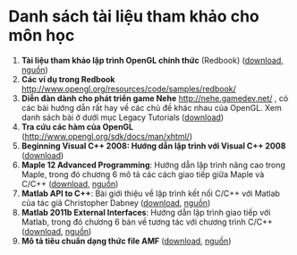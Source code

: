 # Danh sách tài liệu tham khảo cho môn học #

  1. **Tài liệu tham khảo lập trình OpenGL chính thức** (Redbook) ([download](http://mophongrobot.googlecode.com/svn/trunk/Thamkhao/1.OpenGL.Programming.Guide.7th.Ed.2009.pdf), [nguồn](http://www.opengl.org/documentation/red_book/))
  1. **Các ví dụ trong Redbook** http://www.opengl.org/resources/code/samples/redbook/
  1. **Diễn đàn dành cho phát triển game Nehe** http://nehe.gamedev.net/ , có các bài hướng dẫn rất hay về các chủ đề khác nhau của OpenGL. Xem danh sách bài ở dưới mục Legacy Tutorials ([download](http://code.google.com/p/mophongrobot/svn/trunk/Thamkhao/3.NeHe-Tutorials_A4_Book.pdf))
  1. **Tra cứu các hàm của OpenGL** (http://www.opengl.org/sdk/docs/man/xhtml/)
  1. **Beginning Visual C++ 2008: Hướng dẫn lập trình với Visual C++ 2008** ([download](http://code.google.com/p/mophongrobot/svn/trunk/Thamkhao/Beginning.Visual.C.Plus.Plus.2008.pdf))
  1. **Maple 12 Advanced Programming**: Hướng dẫn lập trình nâng cao trong Maple, trong đó chương 6 mô tả các cách giao tiếp giữa Maple và C/C++ ([download](http://code.google.com/p/mophongrobot/svn/trunk/Thamkhao/Maple-12-Advanced.Programming.pdf), [nguồn](http://www.maplesoft.com/view.aspx?SF=5885/AdvancedProgramming1.pdf))
  1. **Matlab API to C++**: Bài giới thiệu về lập trình kết nối C/C++ với Matlab của tác giả Christopher Dabney ([download](http://mophongrobot.googlecode.com/svn/trunk/Thamkhao/MatLab.API.to.C++.ppt), [nguồn](http://classes.soe.ucsc.edu/cmps060m/Spring06/ma/cdabney19/MatLab%20API%20to%20C++.ppt))
  1. **Matlab 2011b External Interfaces**: Hướng dẫn lập trình giao tiếp với Matlab, trong đó chương 6 bàn về tương tác với chương trình C/C++ ([download](http://mophongrobot.googlecode.com/svn/trunk/Thamkhao/MatLab.API.to.C++.ppt), [nguồn](http://www.mathworks.ch/help/pdf_doc/matlab/apiext.pdf))
  1. **Mô tả tiêu chuẩn dạng thức file AMF** ([download](http://mophongrobot.googlecode.com/svn/trunk/Thamkhao/AMF_V0.47.pdf), [nguồn](http://creativemachines.cornell.edu/amf))